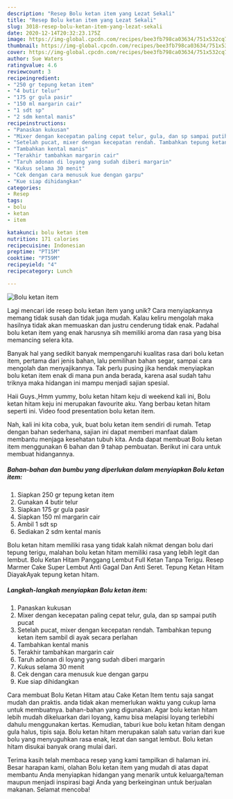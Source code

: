 ```yaml
---
description: "Resep Bolu ketan item yang Lezat Sekali"
title: "Resep Bolu ketan item yang Lezat Sekali"
slug: 3018-resep-bolu-ketan-item-yang-lezat-sekali
date: 2020-12-14T20:32:23.175Z
image: https://img-global.cpcdn.com/recipes/bee3fb798ca03634/751x532cq70/bolu-ketan-item-foto-resep-utama.jpg
thumbnail: https://img-global.cpcdn.com/recipes/bee3fb798ca03634/751x532cq70/bolu-ketan-item-foto-resep-utama.jpg
cover: https://img-global.cpcdn.com/recipes/bee3fb798ca03634/751x532cq70/bolu-ketan-item-foto-resep-utama.jpg
author: Sue Waters
ratingvalue: 4.6
reviewcount: 3
recipeingredient:
- "250 gr tepung ketan item"
- "4 butir telur"
- "175 gr gula pasir"
- "150 ml margarin cair"
- "1 sdt sp"
- "2 sdm kental manis"
recipeinstructions:
- "Panaskan kukusan"
- "Mixer dengan kecepatan paling cepat telur, gula, dan sp sampai putih pucat"
- "Setelah pucat, mixer dengan kecepatan rendah. Tambahkan tepung ketan item sambil di ayak secara perlahan"
- "Tambahkan kental manis"
- "Terakhir tambahkan margarin cair"
- "Taruh adonan di loyang yang sudah diberi margarin"
- "Kukus selama 30 menit"
- "Cek dengan cara menusuk kue dengan garpu"
- "Kue siap dihidangkan"
categories:
- Resep
tags:
- bolu
- ketan
- item

katakunci: bolu ketan item 
nutrition: 171 calories
recipecuisine: Indonesian
preptime: "PT15M"
cooktime: "PT59M"
recipeyield: "4"
recipecategory: Lunch

---
```



![Bolu ketan item](https://img-global.cpcdn.com/recipes/bee3fb798ca03634/751x532cq70/bolu-ketan-item-foto-resep-utama.jpg)

Lagi mencari ide resep bolu ketan item yang unik? Cara menyiapkannya memang tidak susah dan tidak juga mudah. Kalau keliru mengolah maka hasilnya tidak akan memuaskan dan justru cenderung tidak enak. Padahal bolu ketan item yang enak harusnya sih memiliki aroma dan rasa yang bisa memancing selera kita.

Banyak hal yang sedikit banyak mempengaruhi kualitas rasa dari bolu ketan item, pertama dari jenis bahan, lalu pemilihan bahan segar, sampai cara mengolah dan menyajikannya. Tak perlu pusing jika hendak menyiapkan bolu ketan item enak di mana pun anda berada, karena asal sudah tahu triknya maka hidangan ini mampu menjadi sajian spesial.

Haii Guys.,Hmm yummy, bolu ketan hitam keju di weekend kali ini, Bolu ketan hitam keju ini merupakan favourite aku. Yang berbau ketan hitam seperti ini. Video food presentation bolu ketan item.


Nah, kali ini kita coba, yuk, buat bolu ketan item sendiri di rumah. Tetap dengan bahan sederhana, sajian ini dapat memberi manfaat dalam membantu menjaga kesehatan tubuh kita. Anda dapat membuat Bolu ketan item menggunakan 6 bahan dan 9 tahap pembuatan. Berikut ini cara untuk membuat hidangannya.

<!--inarticleads1-->

##### Bahan-bahan dan bumbu yang diperlukan dalam menyiapkan Bolu ketan item:

1. Siapkan 250 gr tepung ketan item
1. Gunakan 4 butir telur
1. Siapkan 175 gr gula pasir
1. Siapkan 150 ml margarin cair
1. Ambil 1 sdt sp
1. Sediakan 2 sdm kental manis


Bolu ketan hitam memiliki rasa yang tidak kalah nikmat dengan bolu dari tepung terigu, malahan bolu ketan hitam memiliki rasa yang lebih legit dan lembut. Bolu Ketan Hitam Panggang Lembut Full Ketan Tanpa Terigu. Resep Marmer Cake Super Lembut Anti Gagal Dan Anti Seret. Tepung Ketan Hitam DiayakAyak tepung ketan hitam. 

<!--inarticleads2-->

##### Langkah-langkah menyiapkan Bolu ketan item:

1. Panaskan kukusan
1. Mixer dengan kecepatan paling cepat telur, gula, dan sp sampai putih pucat
1. Setelah pucat, mixer dengan kecepatan rendah. Tambahkan tepung ketan item sambil di ayak secara perlahan
1. Tambahkan kental manis
1. Terakhir tambahkan margarin cair
1. Taruh adonan di loyang yang sudah diberi margarin
1. Kukus selama 30 menit
1. Cek dengan cara menusuk kue dengan garpu
1. Kue siap dihidangkan


Cara membuat Bolu Ketan Hitam atau Cake Ketan Item tentu saja sangat mudah dan praktis. anda tidak akan memerlukan waktu yang cukup lama untuk membuatnya. bahan-bahan yang digunakan. Agar bolu ketan hitam lebih mudah dikeluarkan dari loyang, kamu bisa melapisi loyang terlebihi dahulu menggunakan kertas. Kemudian, taburi kue bolu ketan hitam dengan gula halus, tipis saja. Bolu ketan hitam merupakan salah satu varian dari kue bolu yang menyuguhkan rasa enak, lezat dan sangat lembut. Bolu ketan hitam disukai banyak orang mulai dari. 

Terima kasih telah membaca resep yang kami tampilkan di halaman ini. Besar harapan kami, olahan Bolu ketan item yang mudah di atas dapat membantu Anda menyiapkan hidangan yang menarik untuk keluarga/teman maupun menjadi inspirasi bagi Anda yang berkeinginan untuk berjualan makanan. Selamat mencoba!

